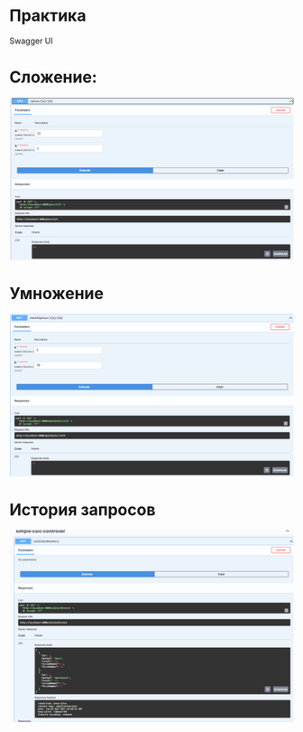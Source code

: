 # Практика
Swagger UI
# Сложение:
![screenshot](https://github.com/G4r1k/practice/blob/master/plusExample.png)

# Умножение
![screenshot](https://github.com/G4r1k/practice/blob/master/multiplicationExample.png)

# История запросов
![screenshot](https://github.com/G4r1k/practice/blob/master/image.png)

